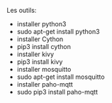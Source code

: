 Les outils:
- installer python3
 - sudo apt-get install python3
- installer Cython
 - pip3 install cython
- installer kivy
 - pip3 install kivy
- installer mosquitto
 - sudo apt-get install mosquitto
- installer paho-mqtt
 - sudo pip3 install paho-mqtt
